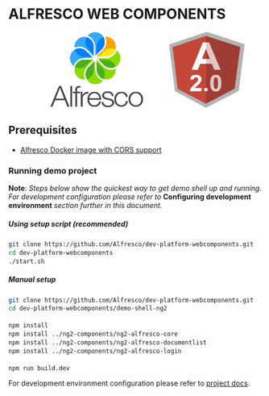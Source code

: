 # ALFRESCO WEB COMPONENTS

<p align="center">
  <img title="alfresco" alt='alfresco' src='assets/alfresco.png'  width="280px" height="150px"></img>
  <img title="angular2" alt='angular2' src='assets/angular2.png'  width="150px" height="150px"></img>
</p>

## Prerequisites

- [Alfresco Docker image with CORS support](https://github.com/wabson/alfresco-docker-cors)

### Running demo project

**Note**: *Steps below show the quickest way to get demo shell up and running.
For development configuration please refer to* **Configuring development environment**
*section further in this document.*

##### Using setup script (recommended)

```sh
git clone https://github.com/Alfresco/dev-platform-webcomponents.git
cd dev-platform-webcomponents
./start.sh
```

##### Manual setup

```sh
git clone https://github.com/Alfresco/dev-platform-webcomponents.git
cd dev-platform-webcomponents/demo-shell-ng2

npm install
npm install ../ng2-components/ng2-alfresco-core
npm install ../ng2-components/ng2-alfresco-documentlist
npm install ../ng2-components/ng2-alfresco-login

npm run build.dev
```

For development environment configuration please refer to [project docs](demo-shell-ng2/README.md).
